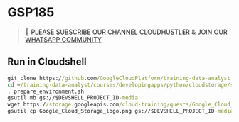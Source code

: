 # GSP185
>🚨 [PLEASE SUBSCRIBE OUR CHANNEL CLOUDHUSTLER](https://www.youtube.com/@cloudhustlers) **&** [JOIN OUR WHATSAPP COMMUNITY](https://chat.whatsapp.com/FilXyp4eva599SND76fNUP)
## Run in Cloudshell
```cmd
git clone https://github.com/GoogleCloudPlatform/training-data-analyst
cd ~/training-data-analyst/courses/developingapps/python/cloudstorage/start
. prepare_environment.sh
gsutil mb gs://$DEVSHELL_PROJECT_ID-media
wget https://storage.googleapis.com/cloud-training/quests/Google_Cloud_Storage_logo.png
gsutil cp Google_Cloud_Storage_logo.png gs://$DEVSHELL_PROJECT_ID-media
```
